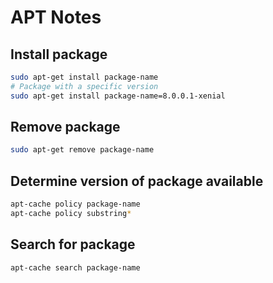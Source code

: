 # APT Notes

## Install package

```bash
sudo apt-get install package-name
# Package with a specific version
sudo apt-get install package-name=8.0.0.1-xenial
```

## Remove package

```bash
sudo apt-get remove package-name
```

## Determine version of package available

```bash
apt-cache policy package-name
apt-cache policy substring*
```

## Search for package

```bash
apt-cache search package-name
```